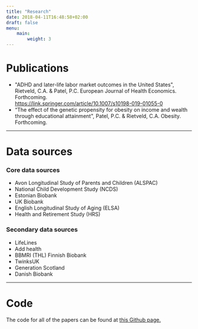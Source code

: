 ```yaml
---
title: "Research"
date: 2018-04-11T16:48:58+02:00
draft: false
menu:
    main:
        weight: 3
---
```

# Publications
*  "ADHD and later-life labor market outcomes in the United States", Rietveld, C.A. & Patel, P.C. European Journal of Health Economics. Forthcoming.  
  https://link.springer.com/article/10.1007/s10198-019-01055-0 
*  “The effect of the genetic propensity for obesity on income and wealth through educational attainment", Patel, P.C. & Rietveld, C.A. Obesity. Forthcoming.  


*** 

# Data sources

### Core data sources
* Avon Longitudinal Study of Parents and Children (ALSPAC)
* National Child Development Study (NCDS)
* Estonian Biobank
* UK Biobank
* English Longitudinal Study of Aging (ELSA)
* Health and Retirement Study (HRS)  
  

### Secondary data sources
* LifeLines
* Add health
* BBMRI (THL) Finnish Biobank
* TwinksUK
* Generation Scotland
* Danish Biobank

*** 

# Code

The code for all of the papers can be found at [this Github page.](http://github.com/geighei)
